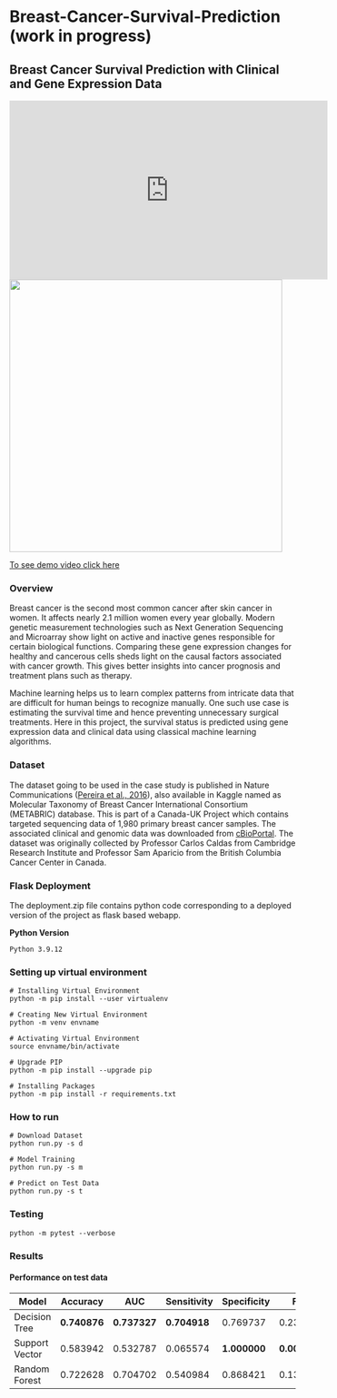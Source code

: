 # Breast-Cancer-Survival-Prediction (work in progress)
## Breast Cancer Survival Prediction with Clinical and Gene Expression Data


 <iframe width="560" height="315"
src="https://www.youtube.com/watch?v=LvcVP_-3Ggc" 
frameborder="0" 
allow="accelerometer; autoplay; encrypted-media; gyroscope; picture-in-picture" 
allowfullscreen></iframe>

<img src="https://media4.giphy.com/media/v1.Y2lkPTc5MGI3NjExeDJleDM4b25ibnVuY2RpY2Q1bXR3Y2dwNjJwcDZtaTZldmxudHU1cSZlcD12MV9pbnRlcm5hbF9naWZfYnlfaWQmY3Q9Zw/1jMf3D3TCbsiWnyBEa/giphy.gif" width="480">

[To see demo video click here](https://www.youtube.com/watch?v=LvcVP_-3Ggc)


### Overview
Breast cancer is the second most common cancer after skin cancer in women. It affects nearly 2.1 million women every year globally. Modern genetic measurement technologies such as Next Generation Sequencing and Microarray show light on active and inactive genes responsible for certain biological functions. Comparing these gene expression changes for healthy and cancerous cells sheds light on the causal factors associated with cancer growth. This gives better insights into cancer prognosis and treatment plans such as therapy. 

Machine learning helps us to learn complex patterns from intricate data that are difficult for human beings to recognize manually. One such use case is estimating the survival time and hence preventing unnecessary surgical treatments. Here in this project, the survival status is predicted using gene expression data and clinical data using classical machine learning algorithms.

### Dataset
The dataset going to be used in the case study is published in Nature Communications ([Pereira et al., 2016](https://www.nature.com/articles/ncomms11479)), also available in Kaggle named as Molecular Taxonomy of Breast Cancer International Consortium (METABRIC) database. This is part of a Canada-UK Project which contains targeted sequencing data of 1,980 primary breast cancer samples. The associated clinical and genomic data was downloaded from [cBioPortal](https://www.cbioportal.org/). The dataset was originally collected by Professor Carlos Caldas from Cambridge Research Institute and Professor Sam Aparicio from the British Columbia Cancer Center in Canada.

### Flask Deployment
The deployment.zip file contains python code corresponding to a deployed version of the project as flask based webapp.

**Python Version**
```
Python 3.9.12
```

### Setting up virtual environment
```console
# Installing Virtual Environment
python -m pip install --user virtualenv

# Creating New Virtual Environment
python -m venv envname

# Activating Virtual Environment
source envname/bin/activate

# Upgrade PIP
python -m pip install --upgrade pip

# Installing Packages
python -m pip install -r requirements.txt
```

### How to run
```console
# Download Dataset
python run.py -s d

# Model Training
python run.py -s m

# Predict on Test Data
python run.py -s t
```

### Testing
```console
python -m pytest --verbose
```

### Results
#### Performance on test data

| Model          | Accuracy     | AUC          | Sensitivity  | Specificity  | FPR          |
|----------------|--------------|--------------|--------------|--------------|--------------|
| Decision Tree  | **0.740876** | **0.737327** | **0.704918** | 0.769737     | 0.230263     |
| Support Vector | 0.583942     | 0.532787     | 0.065574     | **1.000000** | **0.000000** |
| Random Forest  | 0.722628     | 0.704702     | 0.540984     | 0.868421     | 0.131579     |  |

